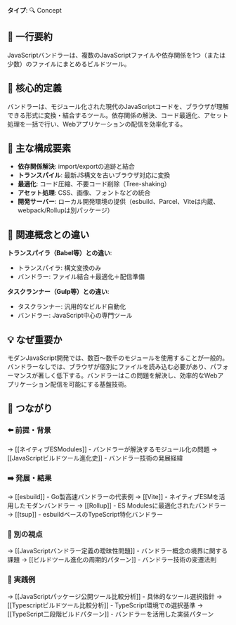 **タイプ**: 🔍 Concept

## 📝 一行要約
JavaScriptバンドラーは、複数のJavaScriptファイルや依存関係を1つ（または少数）のファイルにまとめるビルドツール。

## 🎯 核心的定義
バンドラーは、モジュール化された現代のJavaScriptコードを、ブラウザが理解できる形式に変換・結合するツール。依存関係の解決、コード最適化、アセット処理を一括で行い、Webアプリケーションの配信を効率化する。

## 🌟 主な構成要素
- **依存関係解決**: import/exportの追跡と結合
- **トランスパイル**: 最新JS構文を古いブラウザ対応に変換
- **最適化**: コード圧縮、不要コード削除（Tree-shaking）
- **アセット処理**: CSS、画像、フォントなどの統合
- **開発サーバー**: ローカル開発環境の提供（esbuild、Parcel、Viteは内蔵、webpack/Rollupは別パッケージ）

## 🔄 関連概念との違い
**トランスパイラ（Babel等）との違い**:
- トランスパイラ: 構文変換のみ
- バンドラー: ファイル結合＋最適化＋配信準備

**タスクランナー（Gulp等）との違い**:
- タスクランナー: 汎用的なビルド自動化
- バンドラー: JavaScript中心の専門ツール

## 💡 なぜ重要か
モダンJavaScript開発では、数百〜数千のモジュールを使用することが一般的。バンドラーなしでは、ブラウザが個別にファイルを読み込む必要があり、パフォーマンスが著しく低下する。バンドラーはこの問題を解決し、効率的なWebアプリケーション配信を可能にする基盤技術。

## 🔗 つながり
### ⬅️ 前提・背景
→ [[ネイティブESModules]] - バンドラーが解決するモジュール化の問題
→ [[JavaScriptビルドツール進化史]] - バンドラー技術の発展経緯

### ➡️ 発展・結果
→ [[esbuild]] - Go製高速バンドラーの代表例
→ [[Vite]] - ネイティブESMを活用したモダンバンドラー
→ [[Rollup]] - ES Modulesに最適化されたバンドラー
→ [[tsup]] - esbuildベースのTypeScript特化バンドラー

### 🔀 別の視点
→ [[JavaScriptバンドラー定義の曖昧性問題]] - バンドラー概念の境界に関する課題
→ [[ビルドツール進化の周期的パターン]] - バンドラー技術の変遷法則

### 🎯 実践例
→ [[JavaScriptパッケージ公開ツール比較分析]] - 具体的なツール選択指針
→ [[Typescriptビルドツール比較分析]] - TypeScript環境での選択基準
→ [[TypeScript二段階ビルドパターン]] - バンドラーを活用した実装パターン